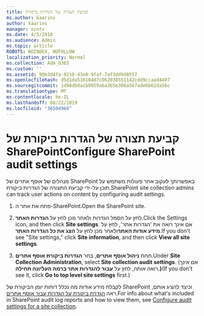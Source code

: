```yaml
---
title: קביעת תצורה של הגדרות ביקורת
ms.author: kaarins
author: kaarins
manager: scotv
ms.date: 4/5/2018
ms.audience: Admin
ms.topic: article
ROBOTS: NOINDEX, NOFOLLOW
localization_priority: Normal
ms.collection: Adm_O365
ms.custom: ''
ms.assetid: 98b3d4fa-9210-43e8-9faf-7af3dd9d8557
ms.openlocfilehash: d5d1da516104d7c062038551142cdd9ccaad4407
ms.sourcegitcommit: 1d98db8acb9959aba3b5e308a567ade6b62da56c
ms.translationtype: MT
ms.contentlocale: he-IL
ms.lasthandoff: 08/22/2019
ms.locfileid: "36504968"
---
```

# <a name="configure-sharepoint-audit-settings"></a><span data-ttu-id="322e6-102">קביעת תצורה של הגדרות ביקורת של SharePoint</span><span class="sxs-lookup"><span data-stu-id="322e6-102">Configure SharePoint audit settings</span></span>

<span data-ttu-id="322e6-103">מנהלים של אוסף אתרים של SharePoint באפשרותך לעקוב אחר פעולות משתמש על תוכן על-ידי קביעת התצורה של הגדרות ביקורת.</span><span class="sxs-lookup"><span data-stu-id="322e6-103">SharePoint site collection admins can track user actions on content by configuring audit settings.</span></span>
  
1. <span data-ttu-id="322e6-104">פתח את אתר ה-SharePoint.</span><span class="sxs-lookup"><span data-stu-id="322e6-104">Open the SharePoint site.</span></span>
    
2. <span data-ttu-id="322e6-105">לחץ על הסמל הגדרות ולאחר מכן לחץ על **הגדרות האתר**.</span><span class="sxs-lookup"><span data-stu-id="322e6-105">Click the Settings icon, and then click **Site settings**.</span></span> <span data-ttu-id="322e6-106">אם אינך רואה את 'הגדרות אתר', לחץ על **מידע אודות האתר**ולאחר מכן לחץ על **הצג את כל הגדרות האתר**.</span><span class="sxs-lookup"><span data-stu-id="322e6-106">If you don't see "Site settings," click **Site information**, and then click **View all site settings**.</span></span>
    
3. <span data-ttu-id="322e6-107">תחת **ניהול אוסף אתרים**, בחר **הגדרות ביקורת אוסף אתרים**.</span><span class="sxs-lookup"><span data-stu-id="322e6-107">Under **Site Collection Administration**, select **Site collection audit settings**.</span></span> <span data-ttu-id="322e6-108">(אם אינך רואה אותה, לחץ על **עבור להגדרות אתר ברמה העליונה תחילה.)**</span><span class="sxs-lookup"><span data-stu-id="322e6-108">(If you don't see it, click **Go to top level site settings** first.)</span></span> 
    
<span data-ttu-id="322e6-109">לקבלת מידע אודות מה נכלל דוחות יומן הביקורת של SharePoint וכיצד להציג אותם, ראה [הגדרת ביקורת על הגדרות עבור אוסף אתרים](https://go.microsoft.com/fwlink/?linkid=404050).</span><span class="sxs-lookup"><span data-stu-id="322e6-109">For info about what's included in SharePoint audit log reports and how to view them, see [Configure audit settings for a site collection](https://go.microsoft.com/fwlink/?linkid=404050).</span></span>
  

